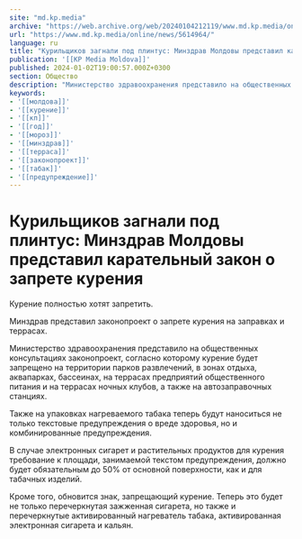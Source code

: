 ```yaml
---
site: "md.kp.media"
archive: "https://web.archive.org/web/20240104212119/www.md.kp.media/online/news/5614964/"
url: "https://www.md.kp.media/online/news/5614964/"
language: ru
title: "Курильщиков загнали под плинтус: Минздрав Молдовы представил карательный закон о запрете курения"
publication: '[[KP Media Moldova]]'
published: 2024-01-02T19:00:57.000Z+0300
section: Общество
description: "Министерство здравоохранения представило на общественных консультациях законопроект"
keywords:
- '[[молдова]]'
- '[[курение]]'
- '[[кп]]'
- '[[год]]'
- '[[мороз]]'
- '[[минздрав]]'
- '[[терраса]]'
- '[[законопроект]]'
- '[[табак]]'
- '[[предупреждение]]'
---
```


# Курильщиков загнали под плинтус: Минздрав Молдовы представил карательный закон о запрете курения

Курение полностью хотят запретить.

Минздрав представил законопроект о запрете курения на заправках и террасах.

Министерство здравоохранения представило на общественных консультациях законопроект, согласно которому курение будет запрещено на территории парков развлечений, в зонах отдыха, аквапарках, бассеинах, на террасах предприятий общественного питания и на террасах ночных клубов, а также на автозаправочных станциях.

Также на упаковках нагреваемого табака теперь будут наноситься не только текстовые предупреждения о вреде здоровья, но и комбинированные предупреждения.

В случае электронных сигарет и растительных продуктов для курения требование к площади, занимаемой текстом предупреждения, должно будет обязательным до 50% от основной поверхности, как и для табачных изделий.

Кроме того, обновится знак, запрещающий курение. Теперь это будет не только перечеркнутая зажженная сигарета, но также и перечеркнутые активированный нагреватель табака, активированная электронная сигарета и кальян.